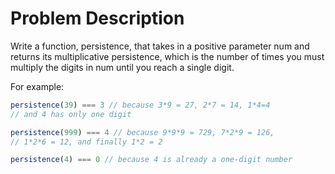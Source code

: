 # Problem Description

Write a function, persistence, that takes in a positive parameter num and returns its multiplicative persistence, which is the number of times you must multiply the digits in num until you reach a single digit.

For example:

```typescript
persistence(39) === 3 // because 3*9 = 27, 2*7 = 14, 1*4=4
// and 4 has only one digit

persistence(999) === 4 // because 9*9*9 = 729, 7*2*9 = 126,
// 1*2*6 = 12, and finally 1*2 = 2

persistence(4) === 0 // because 4 is already a one-digit number
```

